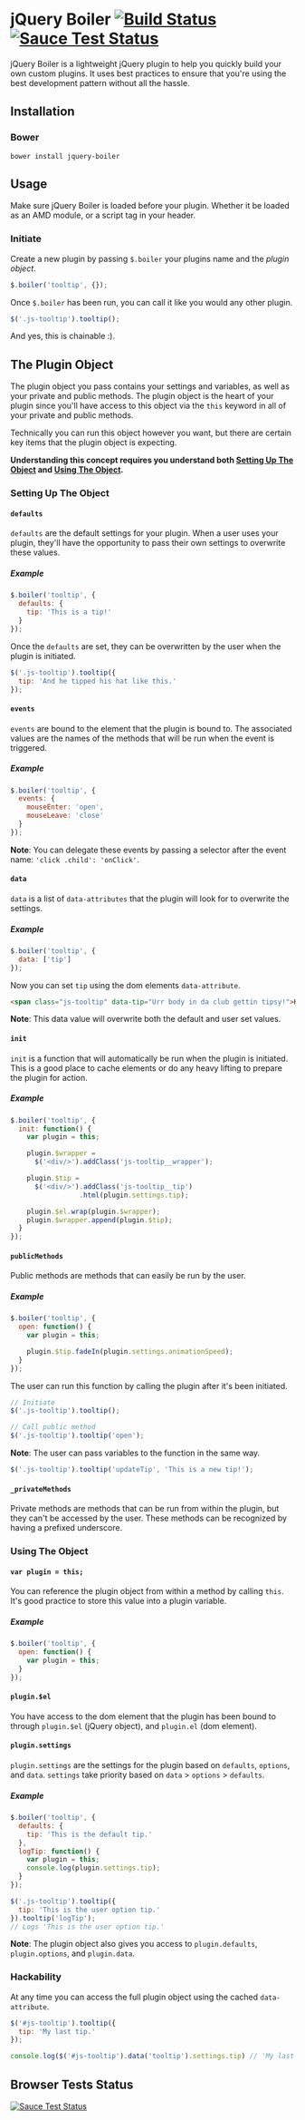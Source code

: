 # jQuery Boiler [![Build Status](https://travis-ci.org/mattdrose/jquery-boiler.svg?branch=master)](https://travis-ci.org/mattdrose/jquery-boiler) [![Sauce Test Status](https://saucelabs.com/buildstatus/jquery-boiler)](https://saucelabs.com/u/jquery-boiler)

jQuery Boiler is a lightweight jQuery plugin to help you quickly build your own custom plugins. It uses best practices to ensure that you're using the
best development pattern without all the hassle.

## Installation

### Bower

```
bower install jquery-boiler
```

## Usage

Make sure jQuery Boiler is loaded before your plugin. Whether it be loaded as an AMD module, or a script tag in your header.

### Initiate

Create a new plugin by passing `$.boiler` your plugins name and the *plugin object*.

``` javascript
$.boiler('tooltip', {});
```

Once `$.boiler` has been run, you can call it like you would any other plugin.

``` javascript
$('.js-tooltip').tooltip();
```

And yes, this is chainable :).

## The Plugin Object

The plugin object you pass contains your settings and variables, as well as your private and public methods. The plugin object is the heart of your plugin since you'll have access to this object via the ```this``` keyword in all of your private and public methods.

Technically you can run this object however you want, but there are certain key items that the plugin object is expecting.

**Understanding this concept requires you understand both [Setting Up The Object](#setting-up-the-object) and [Using The Object](#using-the-object).**

### Setting Up The Object

#### `defaults`

`defaults` are the default settings for your plugin. When a user uses your plugin, they'll have the opportunity to pass their own settings to overwrite these values.

##### Example

``` javascript
$.boiler('tooltip', {
  defaults: {
    tip: 'This is a tip!'
  }
});
```

Once the `defaults` are set, they can be overwritten by the user when the plugin is initiated.

``` javascript
$('.js-tooltip').tooltip({
  tip: 'And he tipped his hat like this.'
});
```

#### `events`

`events` are bound to the element that the plugin is bound to. The associated values are the names of the methods that will be run when the event is triggered.

##### Example

``` javascript
$.boiler('tooltip', {
  events: {
    mouseEnter: 'open',
    mouseLeave: 'close'
  }
});
```

**Note**: You can delegate these events by passing a selector after the event name: `'click .child': 'onClick'`.

#### `data`

`data` is a list of `data-attributes` that the plugin will look for to overwrite the settings.

##### Example

``` javascript
$.boiler('tooltip', {
  data: ['tip']
});
```

Now you can set `tip` using the dom elements `data-attribute`.

``` html
<span class="js-tooltip" data-tip="Urr body in da club gettin tipsy!">Holla!</span>
```

**Note**: This data value will overwrite both the default and user set values.

#### `init`

`init` is a function that will automatically be run when the plugin is initiated. This is a good place to cache elements or do any heavy lifting to prepare the plugin for action.

##### Example

``` javascript
$.boiler('tooltip', {
  init: function() {
    var plugin = this;

    plugin.$wrapper =
      $('<div/>').addClass('js-tooltip__wrapper');

    plugin.$tip =
      $('<div/>').addClass('js-tooltip__tip')
                 .html(plugin.settings.tip);

    plugin.$el.wrap(plugin.$wrapper);
    plugin.$wrapper.append(plugin.$tip);
  }
});
```

#### `publicMethods`

Public methods are methods that can easily be run by the user.

##### Example

``` javascript
$.boiler('tooltip', {
  open: function() {
    var plugin = this;

    plugin.$tip.fadeIn(plugin.settings.animationSpeed);
  }
});
```

The user can run this function by calling the plugin after it's been initiated.

``` javascript
// Initiate
$('.js-tooltip').tooltip();

// Call public method
$('.js-tooltip').tooltip('open');
```

**Note**: The user can pass variables to the function in the same way.

``` javascript
$('.js-tooltip').tooltip('updateTip', 'This is a new tip!');
```

#### `_privateMethods`

Private methods are methods that can be run from within the plugin, but they can't be accessed by the user. These methods can be recognized by having a prefixed underscore.

### Using The Object

#### `var plugin = this;`

You can reference the plugin object from within a method by calling `this`. It's good practice to store this value into a plugin variable.

##### Example

``` javascript
$.boiler('tooltip', {
  open: function() {
    var plugin = this;
  }
});
```

#### `plugin.$el`

You have access to the dom element that the plugin has been bound to through `plugin.$el` (jQuery object), and `plugin.el` (dom element).

#### `plugin.settings`

`plugin.settings` are the settings for the plugin based on `defaults`, `options`, and `data`. `settings` take priority based on `data` > `options` > `defaults`.

##### Example

``` javascript
$.boiler('tooltip', {
  defaults: {
    tip: 'This is the default tip.'
  },
  logTip: function() {
    var plugin = this;
    console.log(plugin.settings.tip);
  }
});

$('.js-tooltip').tooltip({
  tip: 'This is the user option tip.'
}).tooltip('logTip');
// Logs 'This is the user option tip.'
```

**Note**: The plugin object also gives you access to `plugin.defaults`, `plugin.options`, and `plugin.data`.

### Hackability

At any time you can access the full plugin object using the cached `data-attribute`.

``` javascript
$('#js-tooltip').tooltip({
  tip: 'My last tip.'
});

console.log($('#js-tooltip').data('tooltip').settings.tip) // 'My last tip.';
```

## Browser Tests Status

[![Sauce Test Status](https://saucelabs.com/browser-matrix/jquery-boiler.svg)](https://saucelabs.com/u/jquery-boiler)

